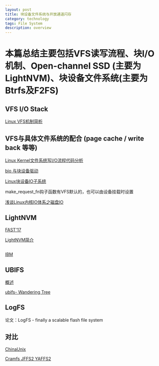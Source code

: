```yaml
---
layout: post
title: 块设备文件系统与开放通道闪存
category: technology
tags: File System
description: overview
---
```


# 本篇总结主要包括VFS读写流程、块I/O机制、Open-channel SSD (主要为LightNVM)、块设备文件系统(主要为Btrfs及F2FS)

## VFS I/O Stack

[Linux VFS机制简析](https://www.cnblogs.com/jimbo17/archive/2004/01/13/10107318.html)

## VFS与具体文件系统的配合 (page cache / write back 等等)

[Linux Kernel文件系统写I/O流程代码分析](https://www.cnblogs.com/jimbo17/archive/2004/01/13/10436222.html)

[bio 与块设备驱动](https://blog.csdn.net/jemmy858585/article/details/43937149)

[Linux块设备IO子系统](https://www.cnblogs.com/xiaojiang1025/p/6500557.html)

make_request_fn钩子函数有VFS默认的，也可以由设备挂载时设置

[浅谈Linux内核IO体系之磁盘IO](https://zhuanlan.zhihu.com/p/96391501)

## LightNVM

[FAST'17](https://www.usenix.org/conference/fast17/technical-sessions/presentation/bjorling)

[LightNVM简介](https://blog.xiocs.com/archives/9/)

## 

[IBM](https://www.ibm.com/developerworks/cn/linux/l-jffs2/)

## UBIFS

[概述](https://www.cnblogs.com/embedded-linux/p/6241817.html)

[ubifs- Wandering Tree](https://blog.csdn.net/fervor_heart/article/details/8908868)

## LogFS

论文：LogFS - finally a scalable flash file system

## 对比

[ChinaUnix](http://blog.chinaunix.net/uid-23381466-id-3411483.html)

[Cramfs JFFS2 YAFFS2](https://blog.csdn.net/daofengdeba/article/details/7721340)
